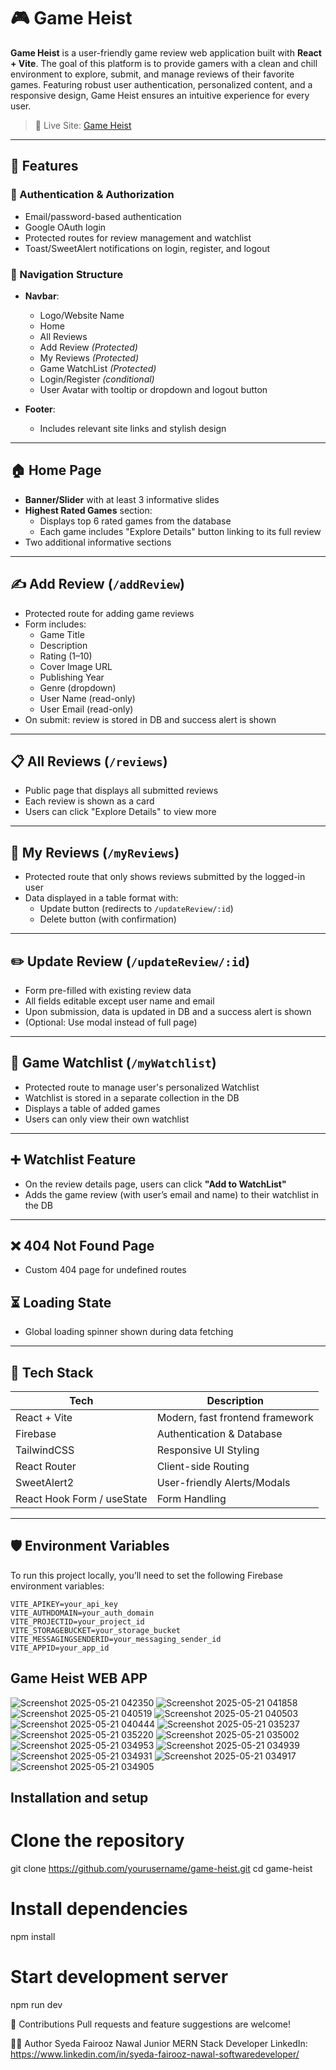 # 🎮 Game Heist

**Game Heist** is a user-friendly game review web application built with **React + Vite**. The goal of this platform is to provide gamers with a clean and chill environment to explore, submit, and manage reviews of their favorite games. Featuring robust user authentication, personalized content, and a responsive design, Game Heist ensures an intuitive experience for every user.

> 🚀 Live Site: [Game Heist](https://game-heist-syeda-fairooz-nawal.netlify.app/)

---

## 🧩 Features

### 🔐 Authentication & Authorization
- Email/password-based authentication
- Google OAuth login
- Protected routes for review management and watchlist
- Toast/SweetAlert notifications on login, register, and logout

### 🧭 Navigation Structure
- **Navbar**:
  - Logo/Website Name
  - Home
  - All Reviews
  - Add Review _(Protected)_
  - My Reviews _(Protected)_
  - Game WatchList _(Protected)_
  - Login/Register _(conditional)_
  - User Avatar with tooltip or dropdown and logout button

- **Footer**:
  - Includes relevant site links and stylish design

---

## 🏠 Home Page
- **Banner/Slider** with at least 3 informative slides
- **Highest Rated Games** section:
  - Displays top 6 rated games from the database
  - Each game includes "Explore Details" button linking to its full review
- Two additional informative sections

---

## ✍️ Add Review (`/addReview`)
- Protected route for adding game reviews
- Form includes:
  - Game Title
  - Description
  - Rating (1–10)
  - Cover Image URL
  - Publishing Year
  - Genre (dropdown)
  - User Name (read-only)
  - User Email (read-only)
- On submit: review is stored in DB and success alert is shown

---

## 📋 All Reviews (`/reviews`)
- Public page that displays all submitted reviews
- Each review is shown as a card
- Users can click "Explore Details" to view more

---

## 👤 My Reviews (`/myReviews`)
- Protected route that only shows reviews submitted by the logged-in user
- Data displayed in a table format with:
  - Update button (redirects to `/updateReview/:id`)
  - Delete button (with confirmation)

---

## ✏️ Update Review (`/updateReview/:id`)
- Form pre-filled with existing review data
- All fields editable except user name and email
- Upon submission, data is updated in DB and a success alert is shown
- (Optional: Use modal instead of full page)

---

## 💖 Game Watchlist (`/myWatchlist`)
- Protected route to manage user's personalized Watchlist
- Watchlist is stored in a separate collection in the DB
- Displays a table of added games
- Users can only view their own watchlist

---

## ➕ Watchlist Feature
- On the review details page, users can click **"Add to WatchList"**
- Adds the game review (with user’s email and name) to their watchlist in the DB

---

## ❌ 404 Not Found Page
- Custom 404 page for undefined routes

## ⏳ Loading State
- Global loading spinner shown during data fetching

---

## 📁 Tech Stack

| Tech        | Description                     |
|-------------|---------------------------------|
| React + Vite| Modern, fast frontend framework |
| Firebase    | Authentication & Database       |
| TailwindCSS | Responsive UI Styling           |
| React Router| Client-side Routing             |
| SweetAlert2 | User-friendly Alerts/Modals     |
| React Hook Form / useState | Form Handling     |

---

## 🛡️ Environment Variables

To run this project locally, you’ll need to set the following Firebase environment variables:

```env
VITE_APIKEY=your_api_key
VITE_AUTHDOMAIN=your_auth_domain
VITE_PROJECTID=your_project_id
VITE_STORAGEBUCKET=your_storage_bucket
VITE_MESSAGINGSENDERID=your_messaging_sender_id
VITE_APPID=your_app_id

```

## Game Heist WEB APP

![Screenshot 2025-05-21 042350](https://github.com/user-attachments/assets/300d5f49-9a54-4042-be79-247854381487)
![Screenshot 2025-05-21 041858](https://github.com/user-attachments/assets/3ab2ea0a-a028-4c83-be43-6706624b5257)
![Screenshot 2025-05-21 040519](https://github.com/user-attachments/assets/d6c3cf73-7de1-4e01-96dc-829981c3b5e5)
![Screenshot 2025-05-21 040503](https://github.com/user-attachments/assets/464b0db4-bce1-43f8-a066-4e7535ae2c02)
![Screenshot 2025-05-21 040444](https://github.com/user-attachments/assets/977946e7-8e3c-4a35-a049-bf56dedb665f)
![Screenshot 2025-05-21 035237](https://github.com/user-attachments/assets/9bff835d-3751-4ab2-a2ec-61fbd997a8c7)
![Screenshot 2025-05-21 035220](https://github.com/user-attachments/assets/5b8e9221-f812-4533-82df-6b51c1314fa3)
![Screenshot 2025-05-21 035002](https://github.com/user-attachments/assets/ad6627ae-962d-4e95-a493-706b475b49b2)
![Screenshot 2025-05-21 034953](https://github.com/user-attachments/assets/2af5a96a-4b41-43b7-91f1-a60ccb549388)
![Screenshot 2025-05-21 034939](https://github.com/user-attachments/assets/fe08d5e6-f56f-456f-a4e2-568f6d50021e)
![Screenshot 2025-05-21 034931](https://github.com/user-attachments/assets/825d4ca6-62ac-45ee-b3f5-cd6573aff4d6)
![Screenshot 2025-05-21 034917](https://github.com/user-attachments/assets/6f66bb59-9d63-4fd0-a31b-991bed4f90ec)
![Screenshot 2025-05-21 034905](https://github.com/user-attachments/assets/30785a58-d102-4433-8bed-6f7ad7bdf396)

## Installation and setup

# Clone the repository
git clone https://github.com/yourusername/game-heist.git
cd game-heist

# Install dependencies
npm install

# Start development server
npm run dev

🤝 Contributions
Pull requests and feature suggestions are welcome!

🧑‍💻 Author
Syeda Fairooz Nawal
Junior MERN Stack Developer
LinkedIn: https://www.linkedin.com/in/syeda-fairooz-nawal-softwaredeveloper/  


